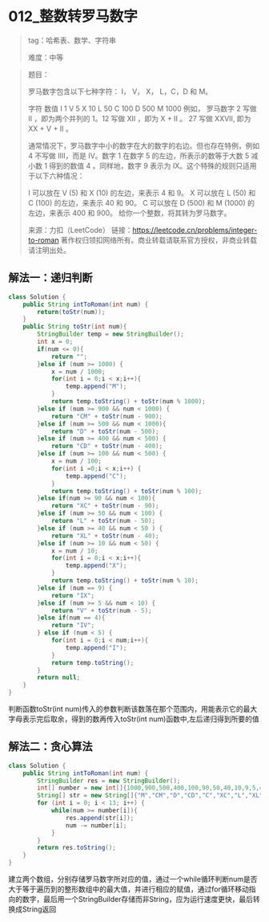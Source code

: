# 012_整数转罗马数字

> tag：哈希表、数学、字符串
>
> 难度：中等

> 题目：
>
> 罗马数字包含以下七种字符： I， V， X， L，C，D 和 M。
>
> 字符          数值
> I             1
> V             5
> X             10
> L             50
> C             100
> D             500
> M             1000
> 例如， 罗马数字 2 写做 II ，即为两个并列的 1。12 写做 XII ，即为 X + II 。 27 写做  XXVII, 即为 XX + V + II 。
>
> 通常情况下，罗马数字中小的数字在大的数字的右边。但也存在特例，例如 4 不写做 IIII，而是 IV。数字 1 在数字 5 的左边，所表示的数等于大数 5 减小数 1 得到的数值 4 。同样地，数字 9 表示为 IX。这个特殊的规则只适用于以下六种情况：
>
> I 可以放在 V (5) 和 X (10) 的左边，来表示 4 和 9。
> X 可以放在 L (50) 和 C (100) 的左边，来表示 40 和 90。 
> C 可以放在 D (500) 和 M (1000) 的左边，来表示 400 和 900。
> 给你一个整数，将其转为罗马数字。
>
> 来源：力扣（LeetCode）
> 链接：https://leetcode.cn/problems/integer-to-roman
> 著作权归领扣网络所有。商业转载请联系官方授权，非商业转载请注明出处。

## 解法一：递归判断

```java
class Solution {
    public String intToRoman(int num) {
        return(toStr(num));
    }
    public String toStr(int num){
        StringBuilder temp = new StringBuilder();
        int x = 0;
        if(num <= 0){
            return "";
        }else if (num >= 1000) {
            x = num / 1000;
            for(int i = 0;i < x;i++){
                temp.append("M");
            }
            return temp.toString() + toStr(num % 1000);
        }else if (num >= 900 && num < 1000) {
            return "CM" + toStr(num - 900);
        }else if (num >= 500 && num < 1000){
            return "D" + toStr(num - 500);
        }else if (num >= 400 && num < 500) {
            return "CD" + toStr(num - 400);
        }else if (num >= 100 && num < 500) {
            x = num / 100;
            for(int i =0;i < x;i++) {
                temp.append("C");
            }
            return temp.toString() + toStr(num % 100);
        }else if(num >= 90 && num < 100){
            return "XC" + toStr(num - 90);
        }else if (num >= 50 && num < 100) {
            return "L" + toStr(num - 50);
        }else if (num >= 40 && num < 50 ) {
            return "XL" + toStr(num - 40);
        }else if (num >= 10 && num < 50) {
            x = num / 10;
            for(int i = 0;i < x;i++){
                temp.append("X");
            }
            return temp.toString() + toStr(num % 10);
        }else if (num == 9) {
            return "IX";
        }else if (num >= 5 && num < 10) {
            return "V" + toStr(num - 5);
        }else if(num == 4){
            return "IV";
        } else if (num < 5) {
            for(int i = 0;i < num;i++){
                temp.append("I");
            }
            return temp.toString();
        }
        return null;
    }
}
```

判断函数toStr(int num)传入的参数判断该数落在那个范围内，用能表示它的最大字母表示完后取余，得到的数再传入toStr(int num)函数中,左后递归得到所要的值

## 解法二：贪心算法

```java
class Solution {
    public String intToRoman(int num) {
        StringBuilder res = new StringBuilder();
        int[] number = new int[]{1000,900,500,400,100,90,50,40,10,9,5,4,1};
        String[] str = new String[]{"M","CM","D","CD","C","XC","L","XL","X","IX","V","IV","I"};
        for (int i = 0; i < 13; i++) {
            while(num >= number[i]){
                res.append(str[i]);
                num -= number[i];
            }
        }
        return res.toString();
    }
}
```

建立两个数组，分别存储罗马数字所对应的值，通过一个while循环判断num是否大于等于遍历到的整形数组中的最大值，并进行相应的赋值，通过for循环移动指向的数字，最后用一个StringBuilder存储而非String，应为运行速度更快，最后转换成String返回